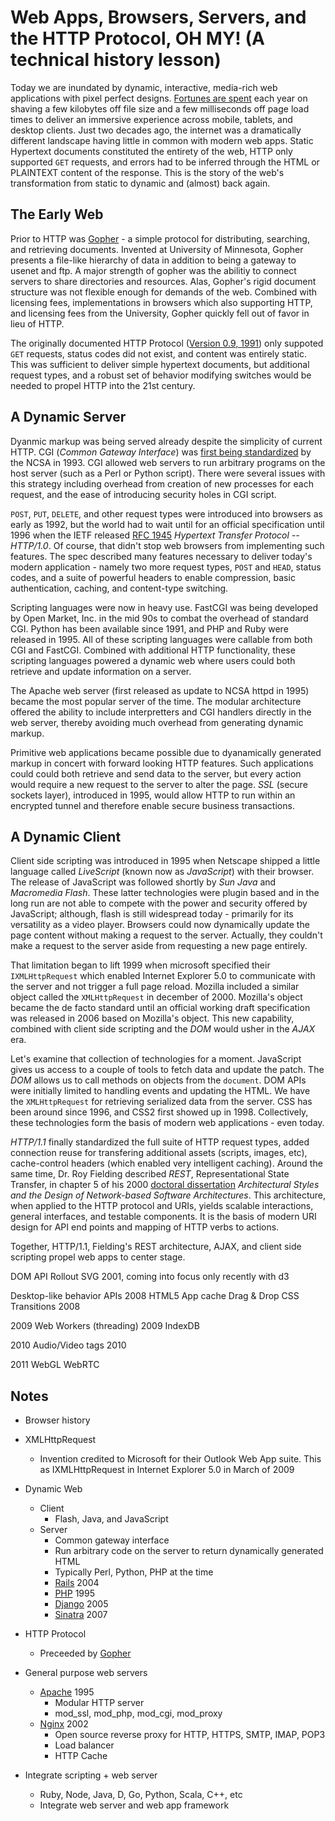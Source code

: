 # Web Apps, Browsers, Servers, and the HTTP Protocol, OH MY! (A technical history lesson)

Today we are inundated by dynamic, interactive, media-rich web applications with pixel perfect designs. [Fortunes are spent](http://www.fastcompany.com/1825005/how-one-second-could-cost-amazon-16-billion-sales) each year on shaving a few kilobytes off file size and a few milliseconds off page load times to deliver an immersive experience across mobile, tablets, and desktop clients. Just two decades ago, the internet was a dramatically different landscape having little in common with modern web apps. Static Hypertext documents constituted the entirety of the web, HTTP only supported `GET` requests, and errors had to be inferred through the HTML or PLAINTEXT content of the response. This is the story of the web's transformation from static to dynamic and (almost) back again.

## The Early Web

Prior to HTTP was [Gopher](http://en.wikipedia.org/wiki/Gopher_protocol) - a simple protocol for distributing, searching, and retrieving documents. Invented at University of Minnesota, Gopher presents a file-like hierarchy of data in addition to being a gateway to usenet and ftp. A major strength of gopher was the abilitiy to connect servers to share directories and resources. Alas, Gopher's rigid document structure was not flexible enough for demands of the web. Combined with licensing fees, implementations in browsers which also supporting HTTP, and licensing fees from the University, Gopher quickly fell out of favor in lieu of HTTP.

The originally documented HTTP Protocol ([Version 0.9, 1991](http://www.w3.org/Protocols/HTTP/AsImplemented.html)) only suppoted `GET` requests, status codes did not exist, and content was entirely static. This was sufficient to deliver simple hypertext documents, but additional request types, and a robust set of behavior modifying switches would be needed to propel HTTP into the 21st century.

## A Dynamic Server

Dyanmic markup was being served already despite the simplicity of current HTTP. CGI (_Common Gateway Interface_) was [first being standardized](http://en.wikipedia.org/wiki/Common_Gateway_Interface#History) by the NCSA in 1993. CGI allowed web servers to run arbitrary programs on the host server (such as a Perl or Python script). There were several issues with this strategy including overhead from creation of new processes for each request, and the ease of introducing security holes in CGI script.

`POST`, `PUT`, `DELETE`, and other request types were introduced into browsers as early as 1992, but the world had to wait until for an official specification until 1996 when the IETF released [RFC 1945](http://tools.ietf.org/html/rfc1945) _Hypertext Transfer Protocol -- HTTP/1.0_. Of course, that didn't stop web browsers from implementing such features. The spec described many features necessary to deliver today's modern application - namely two more request types, `POST` and `HEAD`, status codes, and a suite of powerful headers to enable compression, basic authentication, caching, and content-type switching.

Scripting languages were now in heavy use. FastCGI was being developed by Open Market, Inc. in the mid 90s to combat the overhead of standard CGI. Python has been available since 1991, and PHP and Ruby were released in 1995. All of these scripting languages were callable from both CGI and FastCGI. Combined with additional HTTP functionality, these scripting languages powered a dynamic web where users could both retrieve and update information on a server.

The Apache web server (first released as update to NCSA httpd in 1995) became the most popular server of the time. The modular architecture offered the ability to include interpretters and CGI handlers directly in the web server, thereby avoiding much overhead from generating dynamic markup. 

Primitive web applications became possible due to dyanamically generated markup in concert with forward looking HTTP features. Such applications could could both retrieve and send data to the server, but every action would require a new request to the server to alter the page. _SSL_ (secure sockets layer), introduced in 1995, would allow HTTP to run within an encrypted tunnel and therefore enable secure business transactions.

## A Dynamic Client

Client side scripting was introduced in 1995 when Netscape shipped a little  language called _LiveScript_ (known now as _JavaScript_) with their browser. The release of JavaScript was followed shortly by _Sun Java_ and _Macromedia Flash_. These latter technologies were plugin based and in the long run are not able to compete with the power and security offered by JavaScript; although, flash is still widespread today - primarily for its versatility as a video player. Browsers could now dynamically update the page content without making a request to the server. Actually, they couldn't make a request to the server aside from requesting a new page entirely.

That limitation began to lift 1999 when microsoft specified their `IXMLHttpRequest` which enabled Internet Explorer 5.0 to communicate with the server and not trigger a full page reload. Mozilla included a similar object called the `XMLHttpRequest` in december of 2000. Mozilla's object became the de facto standard until an official working draft specification was released in 2006 based on Mozilla's object. This new capability, combined with client side scripting and the _DOM_ would usher in the _AJAX_ era.

Let's examine that collection of technologies for a moment. JavaScript gives us access to a couple of tools to fetch data and update the patch. The _DOM_  allows us to call methods on objects from the `document`. DOM APIs were initially limited to handling events and updating the HTML. We have the `XMLHttpRequest` for retrieving serialized data from the server. CSS has been around since 1996, and CSS2 first showed up in 1998. Collectively, these technologies form the basis of modern web applications - even today.

_HTTP/1.1_ finally standardized the full suite of HTTP request types, added connection reuse for transfering additional assets (scripts, images, etc), cache-control headers (which enabled very intelligent caching). Around the same time, Dr. Roy Fielding described _REST_, Representational State Transfer, in chapter 5 of his 2000 [doctoral dissertation](http://www.ics.uci.edu/~fielding/pubs/dissertation/top.htm) _Architectural Styles and the Design of Network-based Software Architectures_. This architecture, when applied to the HTTP protocol and URIs, yields scalable interactions, general interfaces, and testable components. It is the basis of modern URI design for API end points and mapping of HTTP verbs to actions.

Together, HTTP/1.1, Fielding's REST architecture, AJAX, and client side scripting propel web apps to center stage. 

DOM API Rollout
SVG 2001, coming into focus only recently with d3

Desktop-like behavior APIs
2008
HTML5
App cache
Drag & Drop
CSS Transitions 2008

2009
Web Workers (threading) 2009
IndexDB

2010
Audio/Video tags 2010

2011
WebGL
WebRTC




<!--
HTML generation moved to client, servers left as API endpoints and permission enforcement

With the rise of RESTful JSON APIs, client side templating, and JavaScript frameworks, much of the work a web server does it limited to providing an API to the database. Most logic outside of administrative and other privileged tasks can be moved out to the client. The advantages of such an architecture include the ability to server almost all assets from a global CDN and only serving small blocks of JSON from the application server.

-->

<!--
HTTP and STATE
Modern web apps utilize a large amount of state to deliver their service. Examples include deciding which content to send, remembering users between visits, maintaining a shopping cart when navigating between resources, and escalating a user's privilege to perform administrative actions. Since HTTP is a stateless protocol, those functionalities are achieved via _cookies_ (persistent named records stored on a client) which enable sessions and user tracking on the server.
-->

## Notes

- Browser history

- XMLHttpRequest
  - Invention credited to Microsoft for their Outlook Web App suite. This  as IXMLHttpRequest in Internet Explorer 5.0 in March of 2009

- Dynamic Web
  - Client
    - Flash, Java, and JavaScript
  - Server
    - Common gateway interface
    - Run arbitrary code on the server to return dynamically generated HTML
    - Typically Perl, Python, PHP at the time
    - [Rails](http://rubyonrails.org/) 2004
    - [PHP](http://php.net/) 1995
    - [Django](https://www.djangoproject.com/) 2005
    - [Sinatra](http://www.sinatrarb.com/) 2007

- HTTP Protocol
  - Preceeded by [Gopher](http://en.wikipedia.org/wiki/Gopher_protocol)

- General purpose web servers
  - [Apache](http://en.wikipedia.org/wiki/Apache_HTTP_Server) 1995
    - Modular HTTP server
    - mod_ssl, mod_php, mod_cgi, mod_proxy
  - [Nginx](http://en.wikipedia.org/wiki/Nginx) 2002
    - Open source reverse proxy for HTTP, HTTPS, SMTP, IMAP, POP3
    - Load balancer
    - HTTP Cache

- Integrate scripting + web server
  - Ruby, Node, Java, D, Go, Python, Scala, C++, etc
  - Integrate web server and web app framework

[RESTwiki]: http://en.wikipedia.org/wiki/Representational_state_transfer


